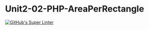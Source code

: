 # Unit2-02-PHP-AreaPerRectangle
[![GitHub's Super Linter](https://github.com/ICS20-Programming-SantiagoH/Unit2-02-PHP-AreaPerRectangle/workflows/GitHub's%20Super%20Linter/badge.svg)](https://github.com/ICS20-Programming-SantiagoH/Unit2-02-PHP-AreaPerRectangle/actions)